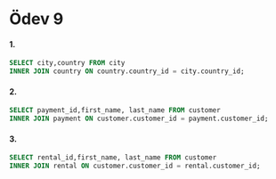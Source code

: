 # Ödev 9
#### 1.
```sql
SELECT city,country FROM city
INNER JOIN country ON country.country_id = city.country_id;
```
#### 2.
```sql
SELECT payment_id,first_name, last_name FROM customer
INNER JOIN payment ON customer.customer_id = payment.customer_id;
```
#### 3.
```sql
SELECT rental_id,first_name, last_name FROM customer
INNER JOIN rental ON customer.customer_id = rental.customer_id;